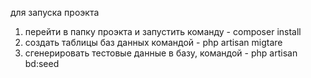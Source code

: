 для запуска проэкта
1. перейти в папку проэкта и запустить команду  - composer install
2. создать таблицы баз данных командой - php artisan migtare
3. сгенерировать тестовые данные в базу, командой - php artisan bd:seed
